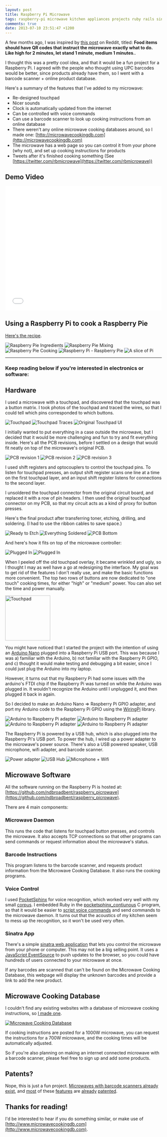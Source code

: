 ```yaml
---
layout: post
title: Raspberry Pi Microwave
tags: raspberry-pi microwave kitchen appliances projects ruby rails sinatra linux videos electronics home-automation c
comments: true
date: 2013-07-10 23:51:47 +1200
---
```


A few months ago, I was inspired by [this post](http://www.reddit.com/r/CrazyIdeas/comments/1djrnx/food_items_should_have_qr_codes_that_instruct_the/) on Reddit, titled: <strong>Food items should have QR codes that instruct the microwave exactly what to do. Like high for 2 minutes, let stand 1 minute, medium 1 minutes.</strong>.

I thought this was a pretty cool idea, and that it would be a fun project for a Raspberry Pi. I agreed with the people who thought using UPC barcodes would be better, since products already have them, so I went with a barcode scanner + online product database.

Here's a summary of the features that I've added to my microwave:

* Re-designed touchpad
* Nicer sounds
* Clock is automatically updated from the internet
* Can be controlled with voice commands
* Can use a barcode scanner to look up cooking instructions from an online database
* There weren't any online microwave cooking databases around, so I made one: [http://microwavecookingdb.com](http://microwavecookingdb.com)
* The microwave has a web page so you can control it from your phone (why not), and set up cooking instructions for products
* Tweets after it's finished cooking something (See [https://twitter.com/rbmicrowave](https://twitter.com/rbmicrowave))

## Demo Video

<iframe width="100%" height="400" src="//www.youtube.com/embed/e2YtARzJTys" frameborder="0" allowfullscreen></iframe>


## Using a Raspberry Pi to cook a Raspberry Pie

[Here's the recipe](http://frugalfastfun.blogspot.co.nz/2009/08/surprise-pies-using-microwave.html).

<img class="lightbox thumb" src="/images/posts/2013/07/ingredients-resized-thumb.jpg" alt="Raspberry Pie Ingredients" />
<img class="lightbox thumb" src="/images/posts/2013/07/mixing-resized-thumb.jpg" alt="Raspberry Pie Mixing" />
<img class="lightbox thumb" src="/images/posts/2013/07/cooking_pie_filling-resized-thumb.jpg" alt="Raspberry Pie Cooking" />
<img class="lightbox thumb" src="/images/posts/2013/07/raspberry_pi_raspberry_pie-resized-thumb.jpg" alt="Raspberry Pi - Raspberry Pie" />
<img class="lightbox thumb" src="/images/posts/2013/07/a_slice_of_pi-resized-thumb.jpg" alt="A slice of Pi" />

<hr/>

### Keep reading below if you're interested in electronics or software:


## Hardware

I used a microwave with a touchpad, and discovered that the touchpad was a button matrix. I took photos of the touchpad and traced the wires, so that I could tell which pins corresponded to which buttons.

<img class="lightbox thumb" src="/images/posts/2013/07/touchpad_no_traces-resized-thumb.jpg" alt="Touchpad" />
<img class="lightbox thumb" src="/images/posts/2013/07/touchpad_traces-resized-thumb.jpg" alt="Touchpad Traces" />
<img class="lightbox thumb" src="/images/posts/2013/07/original_touchpad-resized-thumb.jpg" alt="Original Touchpad UI" />


I initially wanted to put everything in a case outside the microwave, but I decided that it would be more challenging and fun to try and fit everything inside. Here's all the PCB revisions, before I settled on a design that would fit neatly on top of the microwave's original PCB.

<img class="lightbox thumb" src="/images/posts/2013/07/pcb_1-resized-thumb.jpg" alt="PCB revision 1" />
<img class="lightbox thumb" src="/images/posts/2013/07/pcb_2-resized-thumb.jpg" alt="PCB revision 2" />
<img class="lightbox thumb" src="/images/posts/2013/07/pcb_3-resized-thumb.jpg" alt="PCB revision 3" />

I used shift registers and optocouplers to control the touchpad pins. To listen for touchpad presses, an output shift register scans one line at a time on the first touchpad layer, and an input shift register listens for connections to the second layer.

I unsoldered the touchpad connector from the original circuit board, and replaced it with a row of pin headers. I then used the original touchpad connector on my PCB, so that my circuit acts as a kind of proxy for button presses.

Here's the final product after transferring toner, etching, drilling, and soldering. (I had to use the ribbon cables to save space.)

<img class="lightbox thumb" src="/images/posts/2013/07/ready_to_etch-resized-thumb.jpg" alt="Ready to Etch" />
<img class="lightbox thumb" src="/images/posts/2013/07/soldered-resized-thumb.jpg" alt="Everything Soldered" />
<img class="lightbox thumb" src="/images/posts/2013/07/pcb_bottom-resized-thumb.jpg" alt="PCB Bottom" />

And here's how it fits on top of the microwave controller:

<img class="lightbox thumb" src="/images/posts/2013/07/plugged_in1-resized-thumb.jpg" alt="Plugged In" />
<img class="lightbox thumb" src="/images/posts/2013/07/plugged_in2-resized-thumb.jpg" alt="Plugged In" />

When I peeled off the old touchpad overlay, it became wrinkled and ugly, so I thought I may as well have a go at redesigning the interface. My goal was to get rid of the features I don't really use, and make the basic functions more convenient. The top two rows of buttons are now dedicated to "one touch" cooking times, for either "high" or "medium" power. You can also set the time and power manually.

<img class="lightbox" width="145" src="/images/posts/2013/07/touchpad-resized-thumb.jpg" alt="Touchpad" />

You might have noticed that I started the project with the intention of using an [Arduino Nano](http://arduino.cc/en/Main/ArduinoBoardNano) plugged into a Raspberry Pi USB port. This was because I was a) familiar with the Arduino, b) not familiar with the Raspberry Pi GPIO, and c) thought it would make testing and debugging a bit easier, since I could just plug the Arduino into my laptop.

However, it turns out that my Raspberry Pi had some issues with the arduino's FTDI chip if the Raspberry Pi was turned on while the Arduino was plugged in. It wouldn't recognize the Arduino until I unplugged it, and then plugged it back in again.

So I decided to make an Arduino Nano =&gt; Raspberry Pi GPIO adapter, and port my Arduino code to the Raspberry Pi GPIO using the [WiringPi](http://wiringpi.com/) library.

<img class="lightbox thumb" src="/images/posts/2013/07/arduino_raspberry_adapter-resized-thumb.jpg" alt="Arduino to Raspberry Pi adapter" />
<img class="lightbox thumb" src="/images/posts/2013/07/raspberry_adapter_top-resized-thumb.jpg" alt="Arduino to Raspberry Pi adapter" />
<img class="lightbox thumb" src="/images/posts/2013/07/raspberry_adapter_bottom-resized-thumb.jpg" alt="Arduino to Raspberry Pi adapter" />
<img class="lightbox thumb" src="/images/posts/2013/07/raspberry_adapter_connected-resized-thumb.jpg" alt="Arduino to Raspberry Pi adapter" />


The Raspberry Pi is powered by a USB hub, which is also plugged into the Raspberry Pi's USB port. To power the hub, I wired up a power adapter to the microwave's power source. There's also a USB powered speaker, USB microphone, wifi adapter, and barcode scanner.

<img class="lightbox thumb" src="/images/posts/2013/07/power_adapter-resized-thumb.jpg" alt="Power adapter" />
<img class="lightbox thumb" src="/images/posts/2013/07/usb_hub-resized-thumb.jpg" alt="USB Hub" />
<img class="lightbox thumb" src="/images/posts/2013/07/microphone_wifi-resized-thumb.jpg" alt="Microphone + Wifi" />


## Microwave Software

All the software running on the Raspberry Pi is hosted at: [https://github.com/ndbroadbent/raspberry_picrowave](https://github.com/ndbroadbent/raspberry_picrowave).

There are 4 main components:

### Microwave Daemon

This runs the code that listens for touchpad button presses, and controls the microwave. It also accepts TCP connections so that other programs can send commands or request information about the microwave's status.

### Barcode Instructions

This program listens to the barcode scanner, and requests product information from the Microwave Cooking Database. It also runs the cooking programs.

### Voice Control

I used [PocketSphinx](http://cmusphinx.sourceforge.net/) for voice recognition, which worked very well with my small [corpus](https://github.com/ndbroadbent/raspberry_picrowave/blob/master/voice_control/corpus.txt). I embedded Ruby in the [pocketsphinx_contiunous](https://github.com/ndbroadbent/raspberry_picrowave/blob/master/voice_control/pocketsphinx_microwave.c) C program, so that it would be easier to [script voice commands](https://github.com/ndbroadbent/raspberry_picrowave/blob/master/voice_control/voice_control.rb) and send commands to the microwave daemon. It turns out that the acoustics of my kitchen seem to mess up the recognition, so it won't be used very often.

### Sinatra App

There's a simple [sinatra web application](https://github.com/ndbroadbent/raspberry_picrowave/blob/master/sinatra_app/microwave_webapp.rb) that lets you control the microwave from your phone or computer. This may not be a big selling point. It uses a [JavaScript EventSource](https://github.com/ndbroadbent/raspberry_picrowave/blob/master/sinatra_app/public/application.js) to push updates to the browser, so you could have hundreds of users connected to your microwave at once.

If any barcodes are scanned that can't be found on the Microwave Cooking Database, this webpage will display the unknown barcodes and provide a link to add the new product.


## Microwave Cooking Database

I couldn't find any existing websites with a database of microwave cooking instructions, so [I made one](http://www.microwavecookingdb.com/).

<a href="http://www.microwavecookingdb.com" target="_blank">
  <img src="/images/posts/2013/07/mwcdb-resized-post.png" alt="Microwave Cooking Database" />
</a>

If cooking instructions are posted for a 1000W microwave, you can request the instructions for a 700W microwave, and the cooking times will be automatically adjusted.

So if you're also planning on making an internet connected microwave with a barcode scanner, please feel free to sign up and add some products.


## Patents?

Nope, this is just a fun project. [Microwaves with barcode scanners already exist](http://www.amazon.com/Beyond-WBYMW1-850-Watt-Microwave-Scanning/dp/B0000C8W7Z/ref=cm_cr_pr_product_top), and [most](http://www.google.com/patents/US4323773) of these [features](http://www.google.com/patents/US6124583) are [already](http://www.google.com/patents/US6444965) [patented](http://www.google.com/patents/EP1117275A2?cl=en).


## Thanks for reading!

I'd be interested to hear if you do something similar, or make use of [http://www.microwavecookingdb.com](http://www.microwavecookingdb.com).